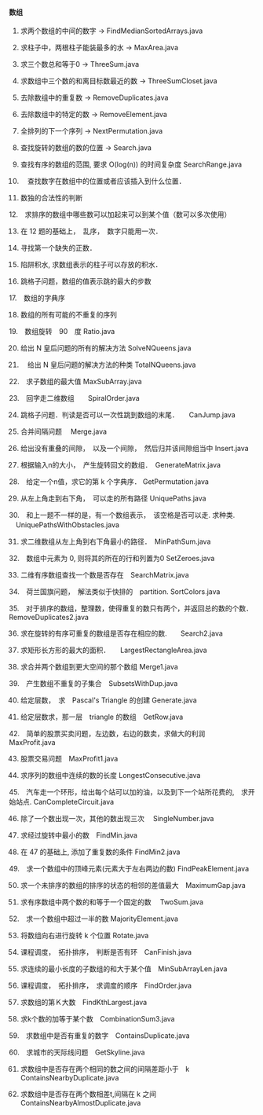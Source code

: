 #### 数组

1. 求两个数组的中间的数字    ->  FindMedianSortedArrays.java

2. 求柱子中，两根柱子能装最多的水  -> MaxArea.java 

3. 求三个数总和等于0   ->  ThreeSum.java 

4. 求数组中三个数的和离目标数最近的数  -> ThreeSumCloset.java 

5. 去除数组中的重复数  ->  RemoveDuplicates.java

6. 去除数组中的特定的数  -> RemoveElement.java 

7. 全排列的下一个序列  -> NextPermutation.java

8. 查找旋转的数组的数的位置 -> Search.java 
	
9. 查找有序的数组的范围,  要求 O(log(n)) 的时间复杂度  SearchRange.java

10. 　查找数字在数组中的位置或者应该插入到什么位置． 

11. 数独的合法性的判断

12.　求排序的数组中哪些数可以加起来可以到某个值（数可以多次使用）

13. 在 12 题的基础上，　乱序，　数字只能用一次．

14. 寻找第一个缺失的正数．

15. 陷阱积水, 求数组表示的柱子可以存放的积水．	

16. 跳格子问题，数组的值表示跳的最大的步数 

17.　数组的字典序

18. 数组的所有可能的不重复的序列 

19.　数组旋转　90　度    Ratio.java

20.  给出 N 皇后问题的所有的解决方法  SolveNQueens.java

21. 　给出 N 皇后问题的解决方法的种类 TotalNQueens.java

22.　求子数组的最大值 MaxSubArray.java

23.　回字走二维数组　　SpiralOrder.java

24. 跳格子问题．判读是否可以一次性跳到数组的末尾．　　CanJump.java

25. 合并间隔问题　 Merge.java

26. 给出没有重叠的间隙，　以及一个间隙，　然后归并该间隙组当中 Insert.java

27. 根据输入n的大小，　产生旋转回文的数组．　GenerateMatrix.java

28.　给定一个n值，求它的第 k 个字典序． GetPermutation.java

29. 从左上角走到右下角，　可以走的所有路径 UniquePaths.java

30.　和上一题不一样的是，有一个数组表示，　该空格是否可以走. 求种类. 　UniquePathsWithObstacles.java

31. 求二维数组从左上角到右下角最小的路径．　MinPathSum.java

32.　数组中元素为 0, 则将其的所在的行和列置为0  SetZeroes.java

33. 二维有序数组查找一个数是否存在　SearchMatrix.java

34.　荷兰国旗问题，　解法类似于快排的　partition. SortColors.java

35.　对于排序的数组，整理数，使得重复的数只有两个，并返回总的数的个数．	RemoveDuplicates2.java

36. 求在旋转的有序可重复的数组是否存在相应的数.　　Search2.java

37. 求矩形长方形的最大的面积．　　LargestRectangleArea.java

38. 求合并两个数组到更大空间的那个数组 Merge1.java

39.　产生数组不重复的子集合　SubsetsWithDup.java

40. 给定层数，　求　Pascal's Triangle 的创建 Generate.java 

41. 给定层数求，那一层　triangle 的数组　GetRow.java

42.　简单的股票买卖问题，左边数，右边的数卖，求做大的利润　MaxProfit.java

43. 股票交易问题　MaxProfit1.java

44. 求序列的数组中连续的数的长度 LongestConsecutive.java

45.　汽车走一个环形，给出每个站可以加的油，以及到下一个站所花费的,　求开始站点.  CanCompleteCircuit.java 

46. 除了一个数出现一次，其他的数出现三次　 SingleNumber.java

47. 求经过旋转中最小的数　FindMin.java
	
48. 在 47 的基础上, 添加了重复数的条件 FindMin2.java

49.　求一个数组中的顶峰元素(元素大于左右两边的数) FindPeakElement.java

50. 求一个未排序的数组的排序的状态的相邻的差值最大　MaximumGap.java

51. 求有序数组中两个数的和等于一个固定的数　 TwoSum.java

52.　求一个数组中超过一半的数 MajorityElement.java

53. 将数组向右进行旋转 k 个位置 Rotate.java

54. 课程调度，　拓扑排序，　判断是否有环　CanFinish.java

55. 求连续的最小长度的子数组的和大于某个值　MinSubArrayLen.java

56. 课程调度，　拓扑排序，　求调度的顺序　FindOrder.java

57. 求数组的第Ｋ大数　FindKthLargest.java

58. 求k个数的加等于某个数　CombinationSum3.java　

59.　求数组中是否有重复的数字　ContainsDuplicate.java

60.　求城市的天际线问题　GetSkyline.java

61. 求数组中是否存在两个相同的数之间的间隔差距小于　k 	ContainsNearbyDuplicate.java 

62. 求数组中是否存在两个数相差t,间隔在 k 之间　ContainsNearbyAlmostDuplicate.java
